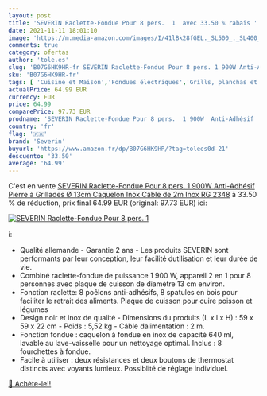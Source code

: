 ```yaml
---
layout: post
title: 'SEVERIN Raclette-Fondue Pour 8 pers.  1  avec 33.50 % rabais '
date: 2021-11-11 18:01:10
image: 'https://m.media-amazon.com/images/I/41lBk28fGEL._SL500_._SL400_.jpg'
comments: true
category: ofertas
author: 'tole.es'
slug: 'B07G6HK9HR-fr SEVERIN Raclette-Fondue Pour 8 pers. 1 900W Anti-Adhésif...'
sku: 'B07G6HK9HR-fr'
tags: [ 'Cuisine et Maison','Fondues électriques','Grills, planchas et raclettes','Petit électroménager','Raclettes','severin','Électroménager spécialisé', ]
actualPrice: 64.99 EUR
currency: EUR
price: 64.99
comparePrice: 97.73 EUR
prodname: 'SEVERIN Raclette-Fondue Pour 8 pers.  1 900W  Anti-Adhésif  Pierre à Grillades  Ø 13cm   Caquelon Inox  Câble de 2m  Inox  RG 2348'
country: 'fr'
flag: '🇫🇷'
brand: 'Severin'
buyurl: 'https://www.amazon.fr/dp/B07G6HK9HR/?tag=tolees0d-21'
descuento: '33.50'
average: '64.99'
---
```


C'est en vente [SEVERIN Raclette-Fondue Pour 8 pers.  1 900W  Anti-Adhésif  Pierre à Grillades  Ø 13cm   Caquelon Inox  Câble de 2m  Inox  RG 2348](https://www.amazon.fr/dp/B07G6HK9HR/?tag=tolees0d-21)  à  33.50 % de réduction, prix final  64.99 EUR (original: 97.73 EUR) ici:

[![SEVERIN Raclette-Fondue Pour 8 pers.  1 ](https://m.media-amazon.com/images/I/41lBk28fGEL._SL500_._SL400_.jpg)](https://www.amazon.fr/dp/B07G6HK9HR/?tag=tolees0d-21)

ℹ️:

- Qualité allemande - Garantie 2 ans - Les produits SEVERIN sont performants par leur conception, leur facilité dutilisation et leur durée de vie.
- Combiné raclette-fondue de puissance 1 900 W, appareil 2 en 1 pour 8 personnes avec plaque de cuisson de diamètre 13 cm environ.
- Fonction raclette: 8 poêlons anti-adhésifs, 8 spatules en bois pour faciliter le retrait des aliments. Plaque de cuisson pour cuire poisson et légumes
- Design noir et inox de qualité - Dimensions du produits (L x l x H) : 59 x 59 x 22 cm - Poids : 5,52 kg - Câble dalimentation : 2 m.
- Fonction fondue : caquelon à fondue en inox de capacité 640 ml, lavable au lave-vaisselle pour un nettoyage optimal. Inclus : 8 fourchettes à fondue.
- Facile à utiliser : deux résistances et deux boutons de thermostat distincts avec voyants lumieux. Possiblité de réglage individuel.

[🛒 Achète-le!!](https://www.amazon.fr/dp/B07G6HK9HR/?tag=tolees0d-21)
